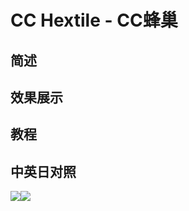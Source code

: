 # CC Hextile - CC蜂巢

## 简述

## 效果展示

## 教程

## 中英日对照

![](https://mir.yuelili.com/wp-content/uploads/user/AE/effects/AE-Effects-Stylize-CC_Hextile.png)![](https://mir.yuelili.com/wp-content/uploads/user/AE/effects/AE-Effects-Stylize-CC_Hextile_cn.png)

